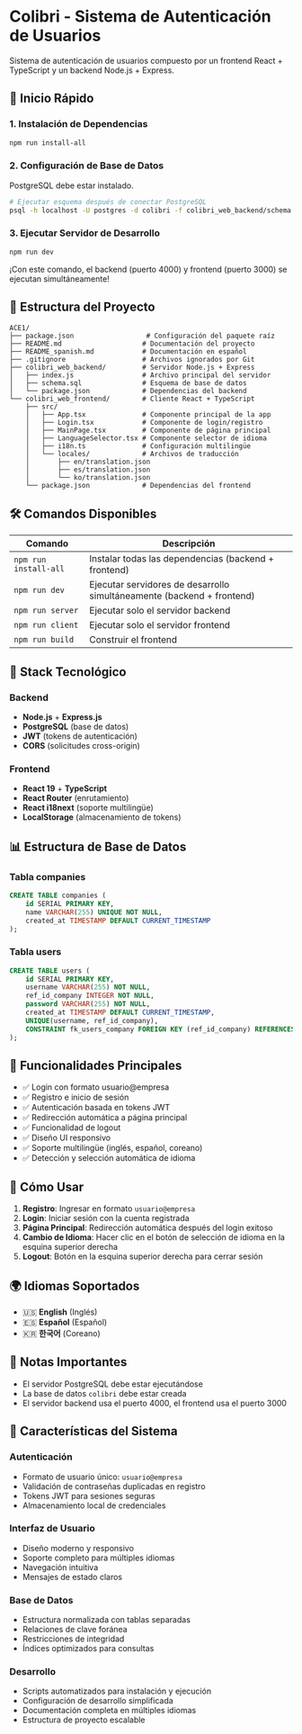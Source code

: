 # Colibri - Sistema de Autenticación de Usuarios

Sistema de autenticación de usuarios compuesto por un frontend React + TypeScript y un backend Node.js + Express.

## 🚀 Inicio Rápido

### 1. Instalación de Dependencias
```bash
npm run install-all
```

### 2. Configuración de Base de Datos
PostgreSQL debe estar instalado.
```bash
# Ejecutar esquema después de conectar PostgreSQL
psql -h localhost -U postgres -d colibri -f colibri_web_backend/schema.sql
```

### 3. Ejecutar Servidor de Desarrollo
```bash
npm run dev
```

¡Con este comando, el backend (puerto 4000) y frontend (puerto 3000) se ejecutan simultáneamente!

## 📁 Estructura del Proyecto

```
ACE1/
├── package.json                  # Configuración del paquete raíz
├── README.md                    # Documentación del proyecto
├── README_spanish.md            # Documentación en español
├── .gitignore                   # Archivos ignorados por Git
├── colibri_web_backend/         # Servidor Node.js + Express
│   ├── index.js                 # Archivo principal del servidor
│   ├── schema.sql               # Esquema de base de datos
│   └── package.json             # Dependencias del backend
└── colibri_web_frontend/        # Cliente React + TypeScript
    ├── src/
    │   ├── App.tsx              # Componente principal de la app
    │   ├── Login.tsx            # Componente de login/registro
    │   ├── MainPage.tsx         # Componente de página principal
    │   ├── LanguageSelector.tsx # Componente selector de idioma
    │   ├── i18n.ts              # Configuración multilingüe
    │   └── locales/             # Archivos de traducción
    │       ├── en/translation.json
    │       ├── es/translation.json
    │       └── ko/translation.json
    └── package.json             # Dependencias del frontend
```

## 🛠️ Comandos Disponibles

| Comando | Descripción |
|---------|-------------|
| `npm run install-all` | Instalar todas las dependencias (backend + frontend) |
| `npm run dev` | Ejecutar servidores de desarrollo simultáneamente (backend + frontend) |
| `npm run server` | Ejecutar solo el servidor backend |
| `npm run client` | Ejecutar solo el servidor frontend |
| `npm run build` | Construir el frontend |

## 🔧 Stack Tecnológico

### Backend
- **Node.js** + **Express.js**
- **PostgreSQL** (base de datos)
- **JWT** (tokens de autenticación)
- **CORS** (solicitudes cross-origin)

### Frontend
- **React 19** + **TypeScript**
- **React Router** (enrutamiento)
- **React i18next** (soporte multilingüe)
- **LocalStorage** (almacenamiento de tokens)

## 📊 Estructura de Base de Datos

### Tabla companies
```sql
CREATE TABLE companies (
    id SERIAL PRIMARY KEY,
    name VARCHAR(255) UNIQUE NOT NULL,
    created_at TIMESTAMP DEFAULT CURRENT_TIMESTAMP
);
```

### Tabla users
```sql
CREATE TABLE users (
    id SERIAL PRIMARY KEY,
    username VARCHAR(255) NOT NULL,
    ref_id_company INTEGER NOT NULL,
    password VARCHAR(255) NOT NULL,
    created_at TIMESTAMP DEFAULT CURRENT_TIMESTAMP,
    UNIQUE(username, ref_id_company),
    CONSTRAINT fk_users_company FOREIGN KEY (ref_id_company) REFERENCES companies(id) ON DELETE CASCADE
);
```

## 🎯 Funcionalidades Principales

- ✅ Login con formato usuario@empresa
- ✅ Registro e inicio de sesión
- ✅ Autenticación basada en tokens JWT
- ✅ Redirección automática a página principal
- ✅ Funcionalidad de logout
- ✅ Diseño UI responsivo
- ✅ Soporte multilingüe (inglés, español, coreano)
- ✅ Detección y selección automática de idioma

## 🔐 Cómo Usar

1. **Registro**: Ingresar en formato `usuario@empresa`
2. **Login**: Iniciar sesión con la cuenta registrada
3. **Página Principal**: Redirección automática después del login exitoso
4. **Cambio de Idioma**: Hacer clic en el botón de selección de idioma en la esquina superior derecha
5. **Logout**: Botón en la esquina superior derecha para cerrar sesión

## 🌍 Idiomas Soportados

- 🇺🇸 **English** (Inglés)
- 🇪🇸 **Español** (Español)
- 🇰🇷 **한국어** (Coreano)

## 🚨 Notas Importantes

- El servidor PostgreSQL debe estar ejecutándose
- La base de datos `colibri` debe estar creada
- El servidor backend usa el puerto 4000, el frontend usa el puerto 3000

## 📝 Características del Sistema

### Autenticación
- Formato de usuario único: `usuario@empresa`
- Validación de contraseñas duplicadas en registro
- Tokens JWT para sesiones seguras
- Almacenamiento local de credenciales

### Interfaz de Usuario
- Diseño moderno y responsivo
- Soporte completo para múltiples idiomas
- Navegación intuitiva
- Mensajes de estado claros

### Base de Datos
- Estructura normalizada con tablas separadas
- Relaciones de clave foránea
- Restricciones de integridad
- Índices optimizados para consultas

### Desarrollo
- Scripts automatizados para instalación y ejecución
- Configuración de desarrollo simplificada
- Documentación completa en múltiples idiomas
- Estructura de proyecto escalable 